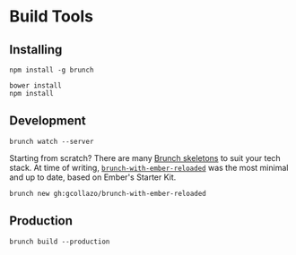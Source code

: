 # Build Tools

## Installing

    npm install -g brunch

    bower install
    npm install

## Development

    brunch watch --server

Starting from scratch? There are many [Brunch
skeletons](https://github.com/brunch/brunch/wiki/Skeletons#wiki-ember) to suit
your tech stack. At time of writing,
[`brunch-with-ember-reloaded`](https://github.com/gcollazo/brunch-with-ember-reloaded)
was the most minimal and up to date, based on Ember's Starter Kit.

    brunch new gh:gcollazo/brunch-with-ember-reloaded

## Production

    brunch build --production
